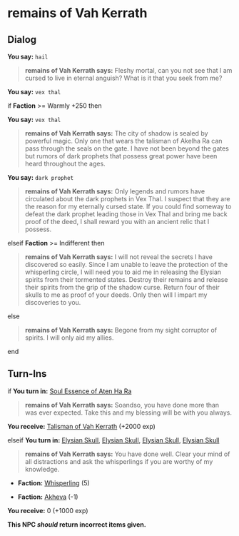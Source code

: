 # remains of Vah Kerrath
## Dialog

**You say:** `hail`



>**remains of Vah Kerrath says:** Fleshy mortal, can you not see that I am cursed to live in eternal anguish? What is it that you seek from me?

**You say:** `vex thal`



if **Faction** >= Warmly +250 then



**You say:** `vex thal`





>**remains of Vah Kerrath says:** The city of shadow is sealed by powerful magic. Only one that wears the talisman of Akelha Ra can pass through the seals on the gate. I have not been beyond the gates but rumors of dark prophets that possess great power have been heard throughout the ages.



**You say:** `dark prophet`





>**remains of Vah Kerrath says:** Only legends and rumors have circulated about the dark prophets in Vex Thal. I suspect that they are the reason for my eternally cursed state. If you could find someway to defeat the dark prophet leading those in Vex Thal and bring me back proof of the deed, I shall reward you with an ancient relic that I possess.




elseif **Faction** >= Indifferent then



>**remains of Vah Kerrath says:** I will not reveal the secrets I have discovered so easily. Since I am unable to leave the protection of the whisperling circle, I will need you to aid me in releasing the Elysian spirits from their tormented states. Destroy their remains and release their spirits from the grip of the shadow curse. Return four of their skulls to me as proof of your deeds. Only then will I impart my discoveries to you.


else



>**remains of Vah Kerrath says:** Begone from my sight corruptor of spirits. I will only aid my allies.

end

## Turn-Ins





if **You turn in:** [Soul Essence of Aten Ha Ra](/item/8365)


>**remains of Vah Kerrath says:** Soandso, you have done more than was ever expected. Take this and my blessing will be with you always.


 **You receive:**  [Talisman of Vah Kerrath](/item/8364) (+2000 exp)

elseif **You turn in:** [Elysian Skull](/item/28102), [Elysian Skull](/item/28102), [Elysian Skull](/item/28102), [Elysian Skull](/item/28102)


>**remains of Vah Kerrath says:** You have done well. Clear your mind of all distractions and ask the whisperlings if you are worthy of my knowledge.


* __Faction:__ [Whisperling](/faction/1520) (5)


* __Faction:__ [Akheva](/faction/1521) (-1)


 **You receive:** 0 (+1000 exp)

**This NPC *should* return incorrect items given.**
